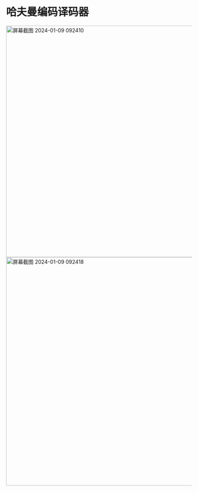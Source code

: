 # 哈夫曼编码译码器
<img width="627" alt="屏幕截图 2024-01-09 092410" src="https://github.com/suleppp/-/assets/98588267/8391f96d-fc68-4d63-b09d-d1813133cfd7">
<img width="619" alt="屏幕截图 2024-01-09 092418" src="https://github.com/suleppp/-/assets/98588267/3aefb930-ee91-4c58-959f-15f825eccb13">
